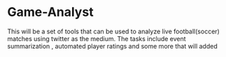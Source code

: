 Game-Analyst
============
This will be a set of tools that can be used to analyze live football(soccer) matches using twitter as the medium. The tasks include event summarization , automated player ratings and some more that will added
